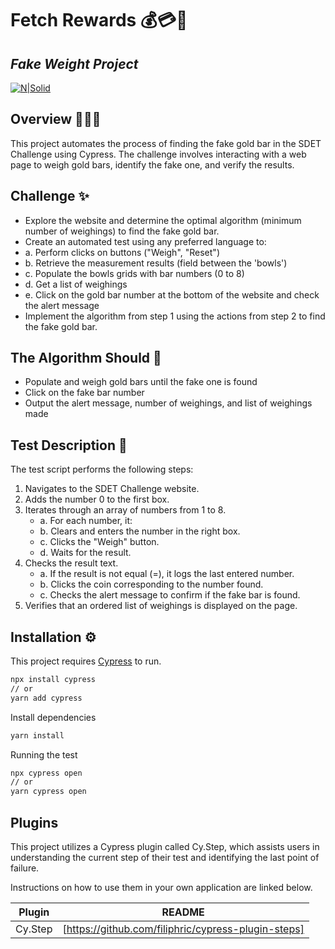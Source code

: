 # Fetch Rewards 💰💳🤑
## _Fake Weight Project_

[![N|Solid](https://www.shareicon.net/data/128x128/2015/12/28/694395_scale_512x512.png)]()


## Overview 👩🏻‍💻
This project automates the process of finding the fake gold bar in the SDET Challenge using Cypress. The challenge involves interacting with a web page to weigh gold bars, identify the fake one, and verify the results.


## Challenge  ✨
- Explore the website and determine the optimal algorithm (minimum number of weighings) to find the fake gold bar.
- Create an automated test using any preferred language to:
 - a. Perform clicks on buttons ("Weigh", "Reset")
 - b. Retrieve the measurement results (field between the 'bowls')
 - c. Populate the bowls grids with bar numbers (0 to 8)
 - d. Get a list of weighings
 - e. Click on the gold bar number at the bottom of the website and check the alert message
- Implement the algorithm from step 1 using the actions from step 2 to find the fake gold bar.

## The Algorithm Should 🧠
- Populate and weigh gold bars until the fake one is found
- Click on the fake bar number
- Output the alert message, number of weighings, and list of weighings made

## Test Description 📝 
The test script performs the following steps:

1. Navigates to the SDET Challenge website.
2. Adds the number 0 to the first box.
3. Iterates through an array of numbers from 1 to 8.
    - a. For each number, it:
    - b. Clears and enters the number in the right box.
    - c. Clicks the "Weigh" button.
    - d. Waits for the result.
4. Checks the result text.
    - a. If the result is not equal (=), it logs the last entered number.
    - b. Clicks the coin corresponding to the number found.
    - c. Checks the alert message to confirm if the fake bar is found.
5. Verifies that an ordered list of weighings is displayed on the page.
 

## Installation ⚙️

This project requires [Cypress](https://www.cypress.io/) to run.
```sh
npx install cypress
// or
yarn add cypress
```
Install dependencies
```sh
yarn install
```

Running the test

```sh
npx cypress open
// or
yarn cypress open
```

## Plugins

This project utilizes a Cypress plugin called Cy.Step, which assists users in understanding the current step of their test and identifying the last point of failure.

Instructions on how to use them in your own application are linked below.

| Plugin | README |
| ------ | ------ |
| Cy.Step | [https://github.com/filiphric/cypress-plugin-steps] |


